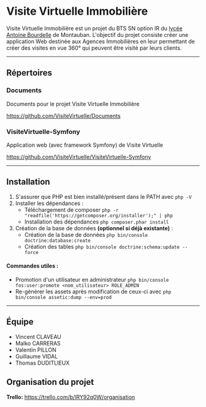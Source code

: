 # Visite Virtuelle Immobilière
Visite Virtuelle Immobilière est un projet du BTS SN option IR du [lycée Antoine Bourdelle] de Montauban.
L'objectif du projet consiste créer une application Web destinée aux Agences Immobilières en leur permettant de créer des visites en vue 360° qui peuvent être visité par leurs clients.

-----

## Répertoires

### Documents
Documents pour le projet Visite Virtuelle Immobilière

https://github.com/VisiteVirtuelle/Documents

### VisiteVirtuelle-Symfony
Application web (avec framework Symfony) de Visite Virtuelle

https://github.com/VisiteVirtuelle/VisiteVirtuelle-Symfony

-----

## Installation
1. S'assurer que PHP est bien installé/présent dans le PATH avec `php -V`
2. Installer les dépendances :
   * Téléchargement de composer `php -r "readfile('https://getcomposer.org/installer');" | php`
   * Installation des dépendances `php composer.phar install`
3. Création de la base de données **(optionnel si déjà existante)** :
   * Création de la base de données `php bin/console doctrine:database:create`
   * Création des tables `php bin/console doctrine:schema:update --force`
#### Commandes utiles :
* Promotion d'un utilisateur en administrateur `php bin/console fos:user:promote <nom_utilisateur> ROLE_ADMIN`
* Re-générer les assets après modification de ceux-ci avec `php bin/console assetic:dump --env=prod`

-----

## Équipe
* Vincent CLAVEAU
* Malko CARRERAS
* Valentin PILLON
* Guillaume VIDAL
* Thomas DUDITLIEUX

## Organisation du projet
**Trello:** https://trello.com/b/lRY92q0W/organisation

[lycée Antoine Bourdelle]: http://bourdelle.entmip.fr/
